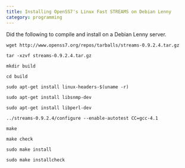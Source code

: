 ```yaml
---
title: Installing OpenSS7's Linux Fast STREAMS on Debian Lenny
category: programming
---
```


Did the following to compile and install on a Debian Lenny server.

    wget http://www.openss7.org/repos/tarballs/streams-0.9.2.4.tar.gz

    tar -xzvf streams-0.9.2.4.tar.gz 

    mkdir build

    cd build

    sudo apt-get install linux-headers-$(uname -r)

    sudo apt-get install libsnmp-dev

    sudo apt-get install libperl-dev

    ../streams-0.9.2.4/configure --enable-autotest CC=gcc-4.1

    make

    make check

    sudo make install

    sudo make installcheck

